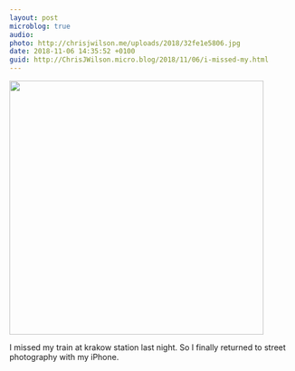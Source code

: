 ```yaml
---
layout: post
microblog: true
audio: 
photo: http://chrisjwilson.me/uploads/2018/32fe1e5806.jpg
date: 2018-11-06 14:35:52 +0100
guid: http://ChrisJWilson.micro.blog/2018/11/06/i-missed-my.html
---
```

<a href="http://chrisjwilson.me/uploads/2018/32fe1e5806.jpg"><img src="http://chrisjwilson.me/uploads/2018/32fe1e5806.jpg" width="449" height="600" style="height: auto;" class="sunlit_image" /></a>

I missed my train at krakow station last night. So I finally returned to street photography with my iPhone. 

